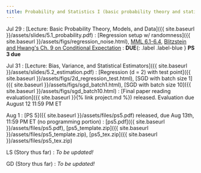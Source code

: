 ```yaml
---
title: Probability and Statistics I (basic probability theory and statistical estimation)
---
```

Jul 29
: [Lecture: Basic Probability Theory, Models, and Data]({{ site.baseurl }}/assets/slides/5.1_probability.pdf)
    : [Regression setup w/ randomness]({{ site.baseurl }}/assets/figs/regression_noise.html), [MML 6.1-6.4](https://mml-book.github.io/book/mml-book.pdf), [Blitzstein and Hwang's Ch. 9 on Conditional Expectation](https://drive.google.com/file/d/1VmkAAGOYCTORq1wxSQqy255qLJjTNvBI/edit)
: **DUE**{: .label .label-blue } **PS 3 due**

Jul 31
: [Lecture: Bias, Variance, and Statistical Estimators]({{ site.baseurl }}/assets/slides/5.2_estimation.pdf)
    : [Regression (d = 2) with test point]({{ site.baseurl }}/assets/figs/2d_regression_test.html), [SGD with batch size 1]({{ site.baseurl }}/assets/figs/sgd_batch1.html), [SGD with batch size 10]({{ site.baseurl }}/assets/figs/sgd_batch10.html)
: [Final paper reading evaluation]({{ site.baseurl }}{% link project.md %}) released. Evaluation due August 12 11:59 PM ET 

Aug 1
: [PS 5]({{ site.baseurl }}/assets/files/ps5.pdf) released, due Aug 13th, 11:59 PM ET (no programming portion)
  : [ps5.pdf]({{ site.baseurl }}/assets/files/ps5.pdf), [ps5_template.zip]({{ site.baseurl }}/assets/files/ps5_template.zip), [ps5_tex.zip]({{ site.baseurl }}/assets/files/ps5_tex.zip)

LS (Story thus far)
: *To be updated!*

GD (Story thus far)
: *To be updated!*
